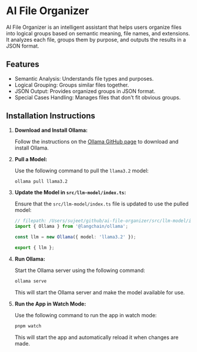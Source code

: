# AI File Organizer

AI File Organizer is an intelligent assistant that helps users organize files into logical groups based on semantic meaning, file names, and extensions. It analyzes each file, groups them by purpose, and outputs the results in a JSON format.

## Features
- Semantic Analysis: Understands file types and purposes.
- Logical Grouping: Groups similar files together.
- JSON Output: Provides organized groups in JSON format.
- Special Cases Handling: Manages files that don't fit obvious groups.

## Installation Instructions

1. **Download and Install Ollama:**

   Follow the instructions on the [Ollama GitHub page](https://github.com/langchain/ollama) to download and install Ollama.

2. **Pull a Model:**

   Use the following command to pull the `llama3.2` model:
   ```sh
   ollama pull llama3.2
   ```

3. **Update the Model in `src/llm-model/index.ts`:**

   Ensure that the `src/llm-model/index.ts` file is updated to use the pulled model:
   ```typescript
   // filepath: /Users/sujeet/github/ai-file-organizer/src/llm-model/index.ts
   import { Ollama } from '@langchain/ollama';

   const llm = new Ollama({ model: 'llama3.2' });

   export { llm };
   ```

4. **Run Ollama:**

   Start the Ollama server using the following command:
   ```sh
   ollama serve
   ```

   This will start the Ollama server and make the model available for use.

5. **Run the App in Watch Mode:**

   Use the following command to run the app in watch mode:
   ```sh
   pnpm watch
   ```

   This will start the app and automatically reload it when changes are made.